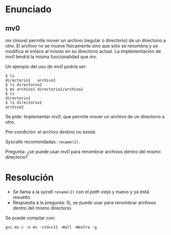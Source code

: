 # Enunciado
## mv0

*mv (move)* permite mover un archivo (regular o directorio) de un directorio
a otro. El archivo no se mueve físicamente sino que sólo se renombra y 
se modifica el enlace al mismo en su directorio actual.
La implementación de *mv0* tendrá la misma funcionalidad que *mv*.

Un ejemplo del uso de *mv0* podría ser:
```
$ ls
directorio1   archivo1
$ ls directorio1
$ mv archivo1 directorio1/archivo2
$ ls
directorio1
$ ls directorio1
archivo2
```
Se pide: Implementar *mv0*, que permite mover un archivo de un directorio a otro.

Pre-condición: el archivo destino no existe.

*Syscalls* recomendadas: `rename(2)`.

Pregunta: ¿se puede usar *mv0* para renombrar archivos dentro del mismo directorio?

# Resolución

* Se llama a la *sycall* `rename(2)` con el *path* viejo y nuevo y ya está resuelto.
* Respuesta a la pregunta: Si, se puede usar para renombrar archivos dentro del mismo directorio.

Se puede compilar con:

```
gcc mv.c -o mv -std=c11 -Wall -Wextra -g 
```
